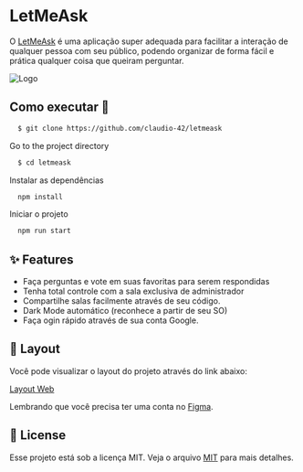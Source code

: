 
# LetMeAsk

O [LetMeAsk](https://letmeask-26580.web.app/) é uma aplicação super adequada para facilitar a interação de qualquer pessoa com seu público, podendo organizar de forma fácil e prática qualquer coisa que 
queiram perguntar.


![Logo](https://i.imgur.com/aRkwDjM.png)

    
## Como executar 🚀



```bash
  $ git clone https://github.com/claudio-42/letmeask

```

Go to the project directory

```bash
  $ cd letmeask
```

Instalar as dependências

```bash
  npm install
```

Iniciar o projeto

```bash
  npm run start
```

  
## ✨ Features

- Faça perguntas e vote em suas favoritas para serem respondidas
- Tenha total controle com a sala exclusiva de administrador
- Compartilhe salas facilmente através de seu código.
- Dark Mode automático (reconhece a partir de seu SO)
- Faça ogin rápido através de sua conta Google.

  
## 🔖 Layout

Você pode visualizar o layout do projeto através do link abaixo:

[Layout Web](https://www.figma.com/file/u0BQK8rCf2KgzcukdRRCWh/Letmeask/duplicate)

Lembrando que você precisa ter uma conta no [Figma](https://www.figma.com).

  
## 📝 License 

Esse projeto está sob a licença MIT. Veja o arquivo [MIT](https://choosealicense.com/licenses/mit/) para mais detalhes.

  
